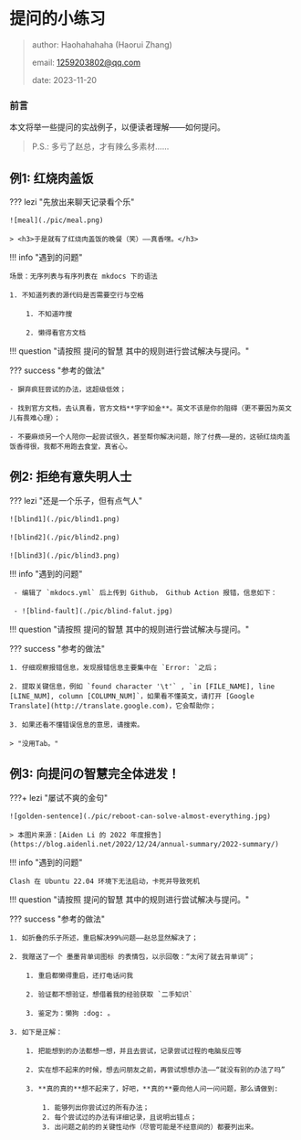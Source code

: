 # 提问的小练习

> author: Haohahahaha (Haorui Zhang)
>
> email: 1259203802@qq.com
>
> date: 2023-11-20

### 前言

本文将举一些提问的实战例子，以便读者理解——如何提问。

> P.S.: 多亏了赵总，才有辣么多素材……

## 例1: 红烧肉盖饭

??? lezi "先放出来聊天记录看个乐"

    ![meal](./pic/meal.png)

    > <h3>于是就有了红烧肉盖饭的晚餐（笑）——真香嘿。</h3>

!!! info "遇到的问题"

    场景：无序列表与有序列表在 mkdocs 下的语法
    
    1. 不知道列表的源代码是否需要空行与空格

	    1. 不知道咋搜

	    2. 懒得看官方文档

!!! question "请按照 提问的智慧 其中的规则进行尝试解决与提问。"

??? success "参考的做法"
    
	- 摒弃疯狂尝试的办法，这超级低效；

	- 找到官方文档，去认真看，官方文档**字字如金**。英文不该是你的阻碍（更不要因为英文儿有畏难心理）；

	- 不要麻烦另一个人陪你一起尝试很久，甚至帮你解决问题，除了付费——是的，这顿红烧肉盖饭香得很，我都不用跑去食堂，真省心。 


## 例2: 拒绝有意失明人士

??? lezi "还是一个乐子，但有点气人"
    
    ![blind1](./pic/blind1.png)

    ![blind2](./pic/blind2.png)

    ![blind3](./pic/blind3.png)

!!! info "遇到的问题"

     - 编辑了 `mkdocs.yml` 后上传到 Github， Github Action 报错，信息如下：

	 - ![blind-fault](./pic/blind-falut.jpg)

!!! question "请按照 提问的智慧 其中的规则进行尝试解决与提问。"

??? success "参考的做法"

    1. 仔细观察报错信息，发现报错信息主要集中在 `Error: `之后；

	2. 提取关键信息，例如 `found character '\t'` , `in [FILE_NAME], line [LINE_NUM], column [COLUMN_NUM]`，如果看不懂英文，请打开 [Google Translate](http://translate.google.com)，它会帮助你；

	3. 如果还看不懂错误信息的意思，请搜索。

	> "没用Tab。"

## 例3: 向提问の智慧完全体进发！

???+ lezi "屡试不爽的金句"

    ![golden-sentence](./pic/reboot-can-solve-almost-everything.jpg)

	> 本图片来源：[Aiden Li 的 2022 年度报告](https://blog.aidenli.net/2022/12/24/annual-summary/2022-summary/)

!!! info "遇到的问题"

    Clash 在 Ubuntu 22.04 环境下无法启动，卡死并导致死机

!!! question "请按照 提问的智慧 其中的规则进行尝试解决与提问。"

??? success "参考的做法"

    1. 如折叠的乐子所述，重启解决99%问题——赵总显然解决了；

	2. 我赠送了一个 墨墨背单词图标 的表情包，以示回敬：“太闲了就去背单词”；

	    1. 重启都懒得重启，还打电话问我

		2. 验证都不想验证，想借着我的经验获取 `二手知识`

		3. 鉴定为：懒狗 :dog: 。

    3. 如下是正解：

	    1. 把能想到的办法都想一想，并且去尝试，记录尝试过程的电脑反应等

		2. 实在想不起来的时候，想去问朋友之前，再尝试想想办法——“就没有别的办法了吗” 

		3. **真的真的**想不起来了，好吧，**真的**要向他人问一问问题，那么请做到:

		    1. 能够列出你尝试过的所有办法；
			2. 每个尝试过的办法有详细记录，且说明出错点；
			3. 出问题之前的的关键性动作（尽管可能是不经意间的）都要列出来。

